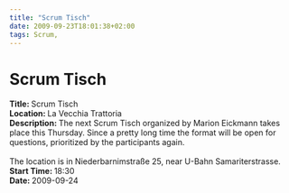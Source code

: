 ```yaml
---
title: "Scrum Tisch"
date: 2009-09-23T18:01:38+02:00
tags: Scrum,
---
```


# Scrum Tisch


<strong>Title: </strong>Scrum Tisch<br /><strong>Location: </strong>La Vecchia Trattoria<br /><strong>Description: 
</strong>The next Scrum Tisch organized by Marion Eickmann takes place this Thursday. Since a pretty long time the 
format will be open for questions, prioritized by the participants again.<br><br>The location is in Niederbarnimstraße 
25, near U-Bahn Samariterstrasse.<br /><strong>Start Time: </strong>18:30<br /><strong>Date: </strong>2009-09-24<br />
